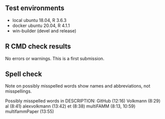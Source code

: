 ## Test environments
* local ubuntu 18.04, R 3.6.3
* docker ubuntu 20.04, R 4.1.1
* win-builder (devel and release)

## R CMD check results
No errors or warnings. This is a first submission.

## Spell check
Note on possibly misspelled words show names and abbreviations, not misspellings. 

Possibly misspelled words in DESCRIPTION:
  GitHub (12:16)
  Volkmann (8:29)
  al (8:41)
  alexvolkmann (13:42)
  et (8:38)
  multiFAMM (8:13, 10:59)
  multifammPaper (13:55)
